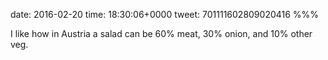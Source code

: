 date: 2016-02-20
time: 18:30:06+0000
tweet: 701111602809020416
%%%

I like how in Austria a salad can be 60% meat, 30% onion, and 10% other veg.
